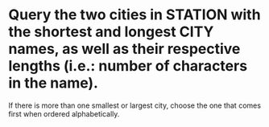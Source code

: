 # Query the two cities in STATION with the shortest and longest CITY names, as well as their respective lengths (i.e.: number of characters in the name).
 If there is more than one smallest or largest city, choose the one that comes first when ordered alphabetically.
